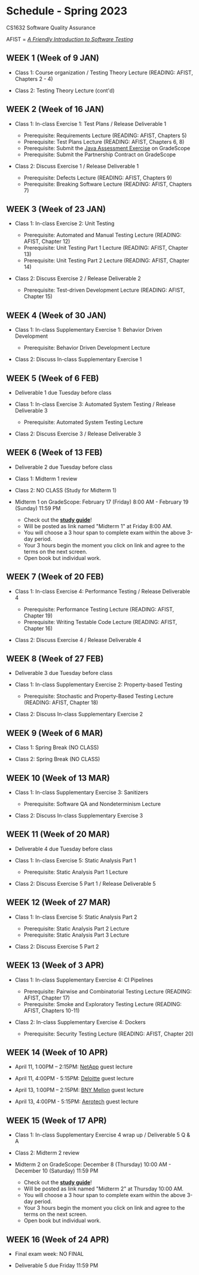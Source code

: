 # Schedule - Spring 2023
CS1632 Software Quality Assurance

AFIST = [_A Friendly Introduction to Software Testing_](software-quality-assurance-textbook.pdf)

## WEEK 1 (Week of 9 JAN)

* Class 1: Course organization / Testing Theory Lecture (READING: AFIST, Chapters 2 - 4)
  
* Class 2: Testing Theory Lecture (cont'd)


## WEEK 2 (Week of 16 JAN)

* Class 1: In-class Exercise 1: Test Plans / Release Deliverable 1
  * Prerequisite: Requirements Lecture (READING: AFIST, Chapters 5)
  * Prerequisite: Test Plans Lecture (READING: AFIST, Chapters 6, 8)
  * Prerequisite: Submit the [Java Assessment Exercise](exercises/0) on GradeScope
  * Prerequisite: Submit the Partnership Contract on GradeScope

* Class 2: Discuss Exercise 1 / Release Deliverable 1
  * Prerequisite: Defects Lecture (READING: AFIST, Chapters 9)
  * Prerequisite: Breaking Software Lecture (READING: AFIST, Chapters 7)

## WEEK 3 (Week of 23 JAN)
  
* Class 1: In-class Exercise 2: Unit Testing
  * Prerequisite: Automated and Manual Testing Lecture (READING: AFIST, Chapter 12)
  * Prerequisite: Unit Testing Part 1 Lecture (READING: AFIST, Chapter 13)
  * Prerequisite: Unit Testing Part 2 Lecture (READING: AFIST, Chapter 14)

* Class 2: Discuss Exercise 2 / Release Deliverable 2
  * Prerequisite: Test-driven Development Lecture (READING: AFIST, Chapter 15)

## WEEK 4 (Week of 30 JAN)

* Class 1: In-class Supplementary Exercise 1: Behavior Driven Development
  * Prerequisite: Behavior Driven Development Lecture

* Class 2: Discuss In-class Supplementary Exercise 1

## WEEK 5 (Week of 6 FEB)

* Deliverable 1 due Tuesday before class

* Class 1: In-class Exercise 3: Automated System Testing / Release Deliverable 3
  * Prerequisite: Automated System Testing Lecture

* Class 2: Discuss Exercise 3 / Release Deliverable 3

## WEEK 6 (Week of 13 FEB)

* Deliverable 2 due Tuesday before class

* Class 1: Midterm 1 review

* Class 2: NO CLASS (Study for Midterm 1)
  
* Midterm 1 on GradeScope: February 17 (Friday) 8:00 AM - February 19 (Sunday) 11:59 PM
  * Check out the **[study guide](/study_guides/midterm_1_study_guide.md)**!
  * Will be posted as link named "Midterm 1" at Friday 8:00 AM.
  * You will choose a 3 hour span to complete exam within the above 3-day period.
  * Your 3 hours begin the moment you click on link and agree to the terms on the next screen.
  * Open book but individual work.

## WEEK 7 (Week of 20 FEB)

* Class 1: In-class Exercise 4: Performance Testing / Release Deliverable 4
  * Prerequisite: Performance Testing Lecture (READING: AFIST, Chapter 19)
  * Prerequisite: Writing Testable Code Lecture (READING: AFIST, Chapter 16)

* Class 2: Discuss Exercise 4 / Release Deliverable 4

## WEEK 8 (Week of 27 FEB)

* Deliverable 3 due Tuesday before class

* Class 1: In-class Supplementary Exercise 2: Property-based Testing
  * Prerequisite: Stochastic and Property-Based Testing Lecture (READING: AFIST, Chapter 18)

* Class 2: Discuss In-class Supplementary Exercise 2
  
## WEEK 9 (Week of 6 MAR)

* Class 1: Spring Break (NO CLASS)

* Class 2: Spring Break (NO CLASS)

## WEEK 10 (Week of 13 MAR)

* Class 1: In-class Supplementary Exercise 3: Sanitizers
  * Prerequisite: Software QA and Nondeterminism Lecture

* Class 2: Discuss In-class Supplementary Exercise 3

## WEEK 11 (Week of 20 MAR)

* Deliverable 4 due Tuesday before class

* Class 1: In-class Exercise 5: Static Analysis Part 1
  * Prerequisite: Static Analysis Part 1 Lecture

* Class 2: Discuss Exercise 5 Part 1 / Release Deliverable 5 

## WEEK 12 (Week of 27 MAR)

* Class 1: In-class Exercise 5: Static Analysis Part 2
  * Prerequisite: Static Analysis Part 2 Lecture
  * Prerequisite: Static Analysis Part 3 Lecture

* Class 2: Discuss Exercise 5 Part 2 

## WEEK 13 (Week of 3 APR)

* Class 1: In-class Supplementary Exercise 4: CI Pipelines
  * Prerequisite: Pairwise and Combinatorial Testing Lecture (READING: AFIST, Chapter 17)
  * Prerequisite: Smoke and Exploratory Testing Lecture (READING: AFIST, Chapters 10-11)

* Class 2: In-class Supplementary Exercise 4: Dockers
  * Prerequisite: Security Testing Lecture (READING: AFIST, Chapter 20)

## WEEK 14 (Week of 10 APR)

* April 11, 1:00PM – 2:15PM: [NetApp](https://www.netapp.com/) guest lecture

* April 11, 4:00PM - 5:15PM: [Deloitte](https://www.deloitte.com/) guest lecture

* April 13, 1:00PM – 2:15PM: [BNY Mellon](https://www.bnymellon.com/) guest lecture

* April 13, 4:00PM - 5:15PM: [Aerotech](https://www.aerotech.com/) guest lecture

## WEEK 15 (Week of 17 APR)

* Class 1: In-class Supplementary Exercise 4 wrap up / Deliverable 5 Q & A

* Class 2: Midterm 2 review

* Midterm 2 on GradeScope: December 8 (Thursday) 10:00 AM - December 10 (Saturday) 11:59 PM
  * Check out the **[study guide](/study_guides/midterm_2_study_guide.md)**!
  * Will be posted as link named "Midterm 2" at Thursday 10:00 AM.
  * You will choose a 3 hour span to complete exam within the above 3-day period.
  * Your 3 hours begin the moment you click on link and agree to the terms on the next screen.
  * Open book but individual work.
  
## WEEK 16 (Week of 24 APR)

* Final exam week: NO FINAL

* Deliverable 5 due Friday 11:59 PM
